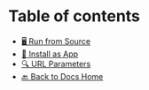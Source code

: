 # Table of contents

-   [🖥️ Run from Source](README.md)
-   [📲 Install as App](pwa.md)
-   [🔍 URL Parameters](urlParams.md)
-   [🔙 Back to Docs Home](https://app.gitbook.com/o/SPM8mTvJyc7OIzGL3HD7/s/XUXMXrD8YTzvuqvAeom7/)
